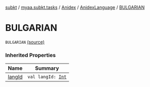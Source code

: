 [subkt](../../../index.md) / [myaa.subkt.tasks](../../index.md) / [Anidex](../index.md) / [AnidexLanguage](index.md) / [BULGARIAN](./-b-u-l-g-a-r-i-a-n.md)

# BULGARIAN

`BULGARIAN` [(source)](https://github.com/Myaamori/SubKt/blob/0.1.7/src/main/kotlin/myaa/subkt/tasks/tasks.kt#L1060)

### Inherited Properties

| Name | Summary |
|---|---|
| [langId](lang-id.md) | `val langId: `[`Int`](https://kotlinlang.org/api/latest/jvm/stdlib/kotlin/-int/index.html) |
